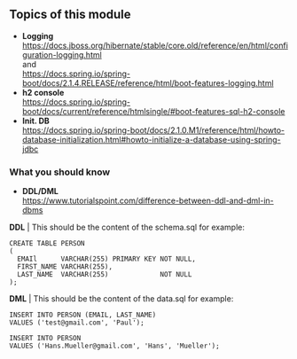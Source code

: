 ## Topics of this module

- **Logging**\
  https://docs.jboss.org/hibernate/stable/core.old/reference/en/html/configuration-logging.html \
  and\
  https://docs.spring.io/spring-boot/docs/2.1.4.RELEASE/reference/html/boot-features-logging.html
- **h2 console**\
  https://docs.spring.io/spring-boot/docs/current/reference/htmlsingle/#boot-features-sql-h2-console
- **Init. DB**\
  https://docs.spring.io/spring-boot/docs/2.1.0.M1/reference/html/howto-database-initialization.html#howto-initialize-a-database-using-spring-jdbc

### What you should know

- **DDL/DML**\
  https://www.tutorialspoint.com/difference-between-ddl-and-dml-in-dbms

**DDL** | This should be the content of the schema.sql for example:

```h2
CREATE TABLE PERSON
(
  EMAIl      VARCHAR(255) PRIMARY KEY NOT NULL,
  FIRST_NAME VARCHAR(255),
  LAST_NAME  VARCHAR(255)             NOT NULL
);
```

**DML** | This should be the content of the data.sql for example:

```h2
INSERT INTO PERSON (EMAIL, LAST_NAME)
VALUES ('test@gmail.com', 'Paul');

INSERT INTO PERSON
VALUES ('Hans.Mueller@gmail.com', 'Hans', 'Mueller');
```

